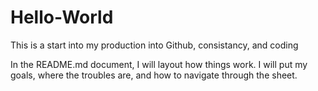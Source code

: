 # Hello-World
This is a start into my production into Github, consistancy, and coding

In the README.md document, I will layout how things work. I will put my goals, where the troubles are, and how to navigate through the sheet. 
